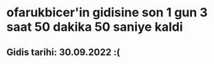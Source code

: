# ofarukbicer'in gidisine son 1 gun 3 saat 50 dakika 50 saniye kaldi

## Gidis tarihi: 30.09.2022 :(